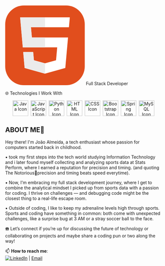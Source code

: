 <svg xmlns="http://www.w3.org/2000/svg" width="256" height="256" fill="none" viewBox="0 0 256 256"><rect width="256" height="256" fill="#E14E1D" rx="60"/><path fill="#fff" d="M48 38L56.6098 134.593H167.32L163.605 176.023L127.959 185.661L92.38 176.037L90.0012 149.435H57.9389L62.5236 200.716L127.951 218.888L193.461 200.716L202.244 102.655H85.8241L82.901 69.9448H205.041H205.139L208 38H48Z"/><path fill="#EBEBEB" d="M128 38H48L56.6098 134.593H128V102.655H85.8241L82.901 69.9448H128V38Z"/><path fill="#EBEBEB" d="M128 185.647L127.959 185.661L92.38 176.037L90.0012 149.435H57.9388L62.5236 200.716L127.951 218.888L128 218.874V185.647Z"/></svg>
Full Stack Developer


🌐 Technologies I Work With
<p align="center"> <img src="https://cdn.jsdelivr.net/gh/devicons/devicon/icons/java/java-original.svg" alt="Java Icon" width="50" height="50"/>&nbsp; <img src="https://cdn.jsdelivr.net/gh/devicons/devicon/icons/javascript/javascript-original.svg" alt="JavaScript Icon" width="50" height="50"/>&nbsp; <img src="https://cdn.jsdelivr.net/gh/devicons/devicon/icons/python/python-original.svg" alt="Python Icon" width="50" height="50"/>&nbsp; <img src="https://cdn.jsdelivr.net/gh/devicons/devicon/icons/html5/html5-original.svg" alt="HTML Icon" width="50" height="50"/>&nbsp; <img src="https://cdn.jsdelivr.net/gh/devicons/devicon/icons/css3/css3-original.svg" alt="CSS Icon" width="50" height="50"/>&nbsp; <img src="https://cdn.jsdelivr.net/gh/devicons/devicon/icons/bootstrap/bootstrap-original.svg" alt="Bootstrap Icon" width="50" height="50"/>&nbsp; <img src="https://cdn.jsdelivr.net/gh/devicons/devicon/icons/spring/spring-original.svg" alt="Spring Icon" width="50" height="50"/>&nbsp; <img src="https://cdn.jsdelivr.net/gh/devicons/devicon/icons/mysql/mysql-original.svg" alt="MySQL Icon" width="50" height="50"/> </p>

## ABOUT ME💬
Hey there! I'm João Almeida, a tech enthusiast whose passion for computers started back in childhood. 

▪ took my first steps into the tech world studying Information Technology and i later found myself collecting and analyzing sports data at Stats Perform, where I earned a reputation for precision and timing. (and quoting The Notorious🥊precision and timing beats speed everytime).

▪ Now, I'm embracing my full stack development journey, where I get to combine the analytical mindset I picked up from sports data with a passion for coding. I thrive on challenges — and debugging code might be the closest thing to a real-life escape room.

▪ Outside of coding, I like to keep my adrenaline levels high through sports. Sports and coding have something in common: both come with unexpected challenges, like a surprise bug at 3 AM or a stray soccer ball to the face. 

☎️ Let’s connect if you’re up for discussing the future of technology or collaborating on projects and maybe share a coding pun or two along the way!

📫 **How to reach me**:  
[![LinkedIn](https://cdn-icons-png.flaticon.com/512/174/174857.png)](https://www.linkedin.com/in/joaoalmeida-tech/) | [Email](mailto:joao.mp.almeida97@gmail.com)


